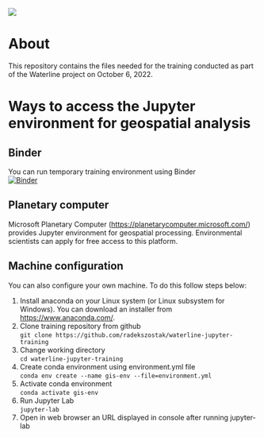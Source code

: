 [![](http://waterlineproject.eu/images/logo.png)](http://waterlineproject.eu/)
# About
This repository contains the files needed for the training conducted as part of the Waterline project on October 6, 2022.
# Ways to access the Jupyter environment for geospatial analysis
## Binder
You can run temporary training environment using Binder\
[![Binder](https://mybinder.org/badge_logo.svg)](https://mybinder.org/v2/gh/radekszostak/waterline-jupyter-training/HEAD)
## Planetary computer
Microsoft Planetary Computer (https://planetarycomputer.microsoft.com/) provides Jupyter environment for geospatial processing. Environmental scientists can apply for free access to this platform.
## Machine configuration
You can also configure your own machine. To do this follow steps below:
1. Install anaconda on your Linux system (or Linux subsystem for Windows). You can download an installer from https://www.anaconda.com/.
2. Clone training repository from github\
`git clone https://github.com/radekszostak/waterline-jupyter-training`
3. Change working directory\
`cd waterline-jupyter-training`
4. Create conda environment using environment.yml file\
`conda env create --name gis-env --file=environment.yml`
5. Activate conda environment\
`conda activate gis-env`
6. Run Jupyter Lab\
`jupyter-lab`
7. Open in web browser an URL displayed in console after running jupyter-lab
